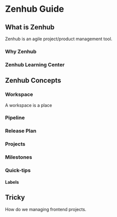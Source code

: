 # Zenhub Guide
## What is Zenhub
Zenhub is an agile project/product management tool. 

### Why Zenhub

### Zenhub Learning Center

###

## Zenhub Concepts
### Workspace
A workspace is a place
### Pipeline
### Release Plan
### Projects
### Milestones
### 

### Quick-tips
#### Labels 

## Tricky
How do we managing frontend projects.
